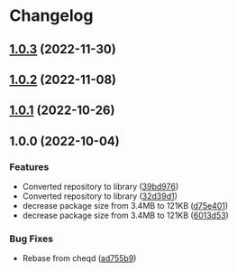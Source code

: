 # Changelog

## [1.0.3](https://github.com/cheqd/wallet-frontend-elements/compare/1.0.2...1.0.3) (2022-11-30)

## [1.0.2](https://github.com/cheqd/wallet-frontend-elements/compare/1.0.1...1.0.2) (2022-11-08)

## [1.0.1](https://github.com/cheqd/wallet-frontend-elements/compare/1.0.0...1.0.1) (2022-10-26)

## 1.0.0 (2022-10-04)


### Features

* Converted repository to library ([39bd976](https://github.com/cheqd/wallet-frontend-elements/commit/39bd9766f973993ea23d55d50fce50964d48f395))
* Converted repository to library ([32d39d1](https://github.com/cheqd/wallet-frontend-elements/commit/32d39d1312d283bfb6109673066b1493c774ae70))
* decrease package size from 3.4MB to 121KB ([d75e401](https://github.com/cheqd/wallet-frontend-elements/commit/d75e40178357c6a88caf5e98408d307265dcc1eb))
* decrease package size from 3.4MB to 121KB ([6013d53](https://github.com/cheqd/wallet-frontend-elements/commit/6013d5374bb422d048c83c180493e6e87e48db3c))


### Bug Fixes

* Rebase from cheqd ([ad755b9](https://github.com/cheqd/wallet-frontend-elements/commit/ad755b9429597fdc818f73722cf56d0768b0f1b1))

